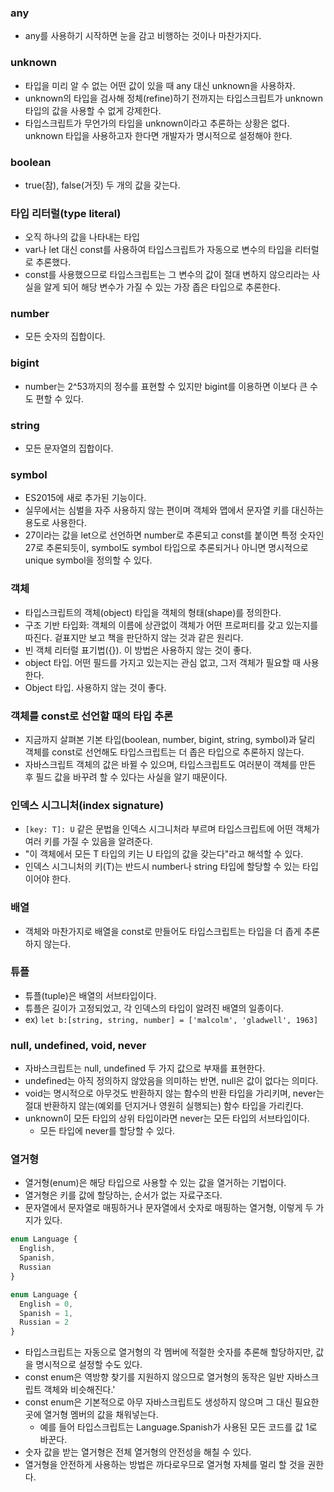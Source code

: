 ### any

- any를 사용하기 시작하면 눈을 감고 비행하는 것이나 마찬가지다.

### unknown

- 타입을 미리 알 수 없는 어떤 값이 있을 때 any 대신 unknown을 사용하자.
- unknown의 타입을 검사해 정체(refine)하기 전까지는 타입스크립트가 unknown 타입의 값을 사용할 수 없게 강제한다.
- 타입스크립트가 무언가의 타입을 unknown이라고 추론하는 상황은 없다. unknown 타입을 사용하고자 한다면 개발자가 명시적으로 설정해야 한다.

### boolean

- true(참), false(거짓) 두 개의 값을 갖는다.

### 타입 리터럴(type literal)

- 오직 하나의 값을 나타내는 타입
- var나 let 대신 const를 사용하여 타입스크립트가 자동으로 변수의 타입을 리터럴로 추론했다.
- const를 사용했으므로 타입스크립트는 그 변수의 값이 절대 변하지 않으리라는 사실을 알게 되어 해당 변수가 가질 수 있는 가장 좁은 타입으로 추론한다.

### number

- 모든 숫자의 집합이다.

### bigint

- number는 2^53까지의 정수를 표현할 수 있지만 bigint를 이용하면 이보다 큰 수도 편할 수 있다.

### string

- 모든 문자열의 집합이다.

### symbol

- ES2015에 새로 추가된 기능이다.
- 실무에서는 심벌을 자주 사용하지 않는 편이며 객체와 맵에서 문자열 키를 대신하는 용도로 사용한다.
- 27이라는 값을 let으로 선언하면 number로 추론되고 const를 붙이면 특정 숫자인 27로 추론되듯이, symbol도 symbol 타입으로 추론되거나 아니면 명시적으로 unique symbol을 정의할 수 있다.

### 객체

- 타입스크립트의 객체(object) 타입을 객체의 형태(shape)를 정의한다.
- 구조 기반 타입화: 객체의 이름에 상관없이 객체가 어떤 프로퍼티를 갖고 있는지를 따진다. 겉표지만 보고 책을 판단하지 않는 것과 같은 원리다.
- 빈 객체 리터럴 표기법({}). 이 방법은 사용하지 않는 것이 좋다.
- object 타입. 어떤 필드를 가지고 있는지는 관심 없고, 그저 객체가 필요할 때 사용한다.
- Object 타입. 사용하지 않는 것이 좋다.

### 객체를 const로 선언할 때의 타입 추론

- 지금까지 살펴본 기본 타입(boolean, number, bigint, string, symbol)과 달리 객체를 const로 선언해도 타입스크립트는 더 좁은 타입으로 추론하지 않는다.
- 자바스크립트 객체의 값은 바뀔 수 있으며, 타입스크립트도 여러분이 객체를 만든 후 필드 값을 바꾸려 할 수 있다는 사실을 알기 때문이다.

### 인덱스 시그니처(index signature)

- `[key: T]: U` 같은 문법을 인덱스 시그니처라 부르며 타입스크립트에 어떤 객체가 여러 키를 가질 수 있음을 알려준다.
- "이 객체에서 모든 T 타입의 키는 U 타입의 값을 갖는다"라고 해석할 수 있다.
- 인덱스 시그니처의 키(T)는 반드시 number나 string 타입에 할당할 수 있는 타입이어야 한다.

### 배열

- 객체와 마찬가지로 배열을 const로 만들어도 타입스크립트는 타입을 더 좁게 추론하지 않는다.

### 튜플

- 튜플(tuple)은 배열의 서브타입이다.
- 튜플은 길이가 고정되었고, 각 인덱스의 타입이 알려진 배열의 일종이다.
- ex) `let b:[string, string, number] = ['malcolm', 'gladwell', 1963]`

### null, undefined, void, never

- 자바스크립트는 null, undefined 두 가지 값으로 부재를 표현한다.
- undefined는 아직 정의하지 않았음을 의미하는 반면, null은 값이 없다는 의미다.
- void는 명시적으로 아무것도 반환하지 않는 함수의 반환 타입을 가리키며, never는 절대 반환하지 않는(예외를 던지거나 영원히 실행되는) 함수 타입을 가리킨다.
- unknown이 모든 타입의 상위 타입이라면 never는 모든 타입의 서브타입이다.
  - 모든 타입에 never를 할당할 수 있다.
 
### 열거형

- 열거형(enum)은 해당 타입으로 사용할 수 있는 값을 열거하는 기법이다.
- 열거형은 키를 값에 할당하는, 순서가 없는 자료구조다.
- 문자열에서 문자열로 매핑하거나 문자열에서 숫자로 매핑하는 열거형, 이렇게 두 가지가 있다.

```javascript
enum Language {
  English,
  Spanish,
  Russian
}
```

```javascript
enum Language {
  English = 0,
  Spanish = 1,
  Russian = 2
}
```

- 타입스크립트는 자동으로 열거형의 각 멤버에 적절한 숫자를 추론해 할당하지만, 값을 명시적으로 설정할 수도 있다.
- const enum은 역방향 찾기를 지원하지 않으므로 열거형의 동작은 일반 자바스크립트 객체와 비슷해진다.'
- const enum은 기본적으로 아무 자바스크립트도 생성하지 않으며 그 대신 필요한 곳에 열거형 멤버의 값을 채워넣는다.
  - 예를 들어 타입스크립트는 Language.Spanish가 사용된 모든 코드를 값 1로 바꾼다.
- 숫자 값을 받는 열거형은 전체 열거형의 안전성을 해칠 수 있다.
- 열거형을 안전하게 사용하는 방법은 까다로우므로 열거형 자체를 멀리 할 것을 권한다.





